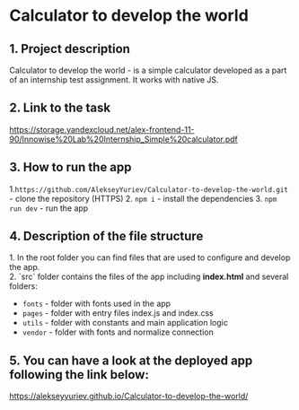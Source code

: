 <h1>Calculator to develop the world</h1>

<h2>1. Project description</h2>
Calculator to develop the world - is a simple calculator developed as a part of an internship test assignment. It works with native JS.
<h2>2. Link to the task</h2>

<a target='_blank'>https://storage.yandexcloud.net/alex-frontend-11-90/Innowise%20Lab%20Internship_Simple%20calculator.pdf</a>

<h2>3. How to run the app</h2>

1.`https://github.com/AlekseyYuriev/Calculator-to-develop-the-world.git` - clone the repository (HTTPS) 
2. `npm i` - install the dependencies 
3. `npm run dev` - run the app

<h2>4. Description of the file structure</h2>
1. In the root folder you can find files that are used to configure and develop the app.
<br>
2. `src` folder contains the files of the app including <strong>index.html</strong> and several folders:

 - `fonts` - folder with fonts used in the app
 - `pages` - folder with entry files index.js and index.css
- `utils` - folder with constants and main application logic
- `vendor` - folder with fonts and normalize connection

<h2>5. You can have a look at the deployed app following the link below:</h2>

<a target='_blank'>https://alekseyyuriev.github.io/Calculator-to-develop-the-world/</a>
